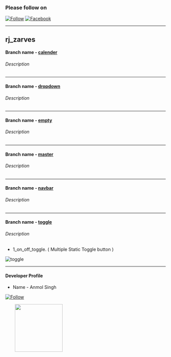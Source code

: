 ### Please follow on
[![Follow](https://img.shields.io/badge/Follow-Twitter-red.svg)](https://twitter.com/Anmolsukki)
[![Facebook](https://img.shields.io/badge/Follow-LinkedIn-Blue.svg?style=flat-square)](https://www.linkedin.com/in/anmolsukki/)

------------------------------------------------------------------------------------------------------------------------------------------

## rj_zarves

#### Branch name - [calender](https://github.com/anmolsukki/rj_zarves/tree/calender)
###### Description 

------------------------------------------------------------------------------------------------------------------------------------------
#### Branch name - [dropdown](https://github.com/anmolsukki/rj_zarves/tree/dropdown)
###### Description 

------------------------------------------------------------------------------------------------------------------------------------------
#### Branch name - [empty](https://github.com/anmolsukki/rj_zarves/tree/empty)
###### Description 

------------------------------------------------------------------------------------------------------------------------------------------
#### Branch name - [master](https://github.com/anmolsukki/rj_zarves/tree/master)
###### Description 

------------------------------------------------------------------------------------------------------------------------------------------
#### Branch name - [navbar](https://github.com/anmolsukki/rj_zarves/tree/navbar)
###### Description 

------------------------------------------------------------------------------------------------------------------------------------------
#### Branch name - [toggle](https://github.com/anmolsukki/rj_zarves/tree/toggle)
###### Description 

*  1_on_off_toggle. ( Multiple Static Toggle button )

![toggle](https://github.com/anmolsukki/rj_zarves/raw/master/photos/1_on_off_toggle.png)

------------------------------------------------------------------------------------------------------------------------------------------
#### Developer Profile
*   Name - Anmol Singh

[![Follow](https://img.shields.io/twitter/url/https/github.com/openebs/openebs.svg?style=social&label=Follow)](https://twitter.com/Anmolsukki)

<kbd>
<img src="https://pbs.twimg.com/profile_images/917773516388294657/blG446QN_400x400.jpg" hspace="30" height="150px">
  </kbd>
<br/>
